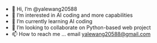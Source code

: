 - 👋 Hi, I’m @yalewang20588
- 👀 I’m interested in AI coding and more capabilities 
- 🌱 I’m currently learning AI coding
- 💞️ I’m looking to collaborate on Python-based web project 
- 📫 How to reach me ... email yalewang20588@gmail.com

<!---
yalewang20588/yalewang20588 is a ✨ special ✨ repository because its `README.md` (this file) appears on your GitHub profile.
You can click the Preview link to take a look at your changes.
--->
